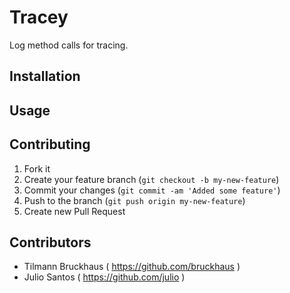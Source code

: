 # Tracey

Log method calls for tracing.

## Installation

## Usage

## Contributing

1. Fork it
2. Create your feature branch (`git checkout -b my-new-feature`)
3. Commit your changes (`git commit -am 'Added some feature'`)
4. Push to the branch (`git push origin my-new-feature`)
5. Create new Pull Request

## Contributors

* Tilmann Bruckhaus ( https://github.com/bruckhaus )
* Julio Santos ( https://github.com/julio )
